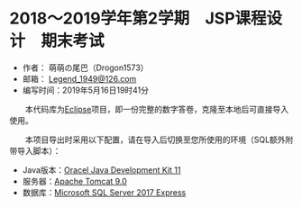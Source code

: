 # 2018～2019学年第2学期　JSP课程设计　期末考试

* 作者： 萌萌の尾巴（Drogon1573）
* 邮箱： Legend_1949@126.com
* 编写时间：2019年5月16日19时41分

&emsp;&emsp;本代码库为[Eclipse](https://www.eclipse.org/downloads/)项目，即一份完整的数字答卷，克隆至本地后可直接导入使用。

&emsp;&emsp;本项目导出时采用以下配置，请在导入后切换至您所使用的环境（SQL额外附带导入脚本）：

* Java版本：[Oracel Java Development Kit 11](https://www.oracle.com/technetwork/java/javase/downloads/jdk11-downloads-5066655.html)
* 服务器：[Apache Tomcat 9.0](https://tomcat.apache.org/download-90.cgi)
* 数据库：[Microsoft SQL Server 2017 Express](https://www.microsoft.com/zh-cn/sql-server/sql-server-2017-editions)
